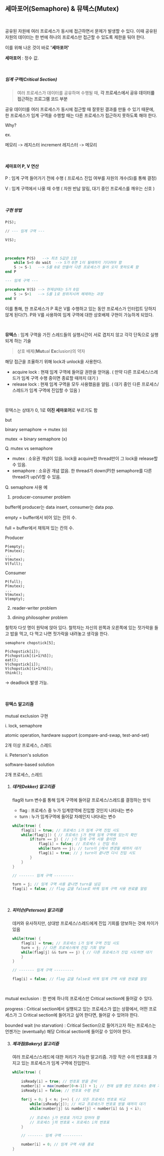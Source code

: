 ## 세마포어(Semaphore) & 뮤텍스(Mutex)

<br>

공유된 자원에 여러 프로세스가 동시에 접근하면서 문제가 발생할 수 있다. 이때 공유된 자원의 데이터는 한 번에 하나의 프로세스만 접근할 수 있도록 제한을 둬야 한다.

이를 위해 나온 것이 바로 **'세마포어'**

**세마포어** : 정수 값.

<br>

##### 임계 구역(Critical Section)

> 여러 프로세스가 데이터를 공유하며 수행될 때, **각 프로세스에서 공유 데이터를 접근하는 프로그램 코드 부분**

공유 데이터를 여러 프로세스가 동시에 접근할 때 잘못된 결과를 만들 수 있기 때문에, 한 프로세스가 임계 구역을 수행할 때는 다른 프로세스가 접근하지 못하도록 해야 한다.

Why?

ex.

메모리 -> 레지스터
increment
레지스터 -> 메모리

<br>

#### 세마포어 P, V 연산

P : 임계 구역 들어가기 전에 수행 ( 프로세스 진입 여부를 자원의 개수(S)를 통해 결정)

V : 임계 구역에서 나올 때 수행 ( 자원 반납 알림, 대기 중인 프로세스를 깨우는 신호 )

<br>

##### 구현 방법

```sql
P(S);

// --- 임계 구역 ---

V(S);
```

<br>

```sql
procedure P(S)   --> 최초 S값은 1임
    while S=0 do wait  --> S가 0면 1이 될때까지 기다려야 함
    S := S-1   --> S를 0로 만들어 다른 프로세스가 들어 오지 못하도록 함
end P

--- 임계 구역 ---

procedure V(S) --> 현재상태는 S가 0임
    S := S+1   --> S를 1로 원위치시켜 해제하는 과정
end V
```

이를 통해, 한 프로세스가 P 혹은 V를 수행하고 있는 동안 프로세스가 인터럽트 당하지 않게 된다(?). P와 V를 사용하여 임계 구역에 대한 상호배제 구현이 가능하게 되었다.

<br>

**뮤텍스** : 임계 구역을 가진 스레드들의 실행시간이 서로 겹치지 않고 각각 단독으로 실행되게 하는 기술

> 상호 배제(**Mut**ual **Ex**clusion)의 약자

해당 접근을 조율하기 위해 lock과 unlock을 사용한다.

- acquire lock : 현재 임계 구역에 들어갈 권한을 얻어옴. ( 만약 다른 프로세스/스레드가 임계 구역 수행 중이면 종료할 때까지 대기 )
- release lock : 현재 임계 구역을 모두 사용했음을 알림. ( 대기 중인 다른 프로세스/스레드가 임계 구역에 진입할 수 있음 )

<br>

뮤텍스는 상태가 0, 1로 **이진 세마포어**로 부르기도 함

but

binary semaphore -> mutex (o)

mutex -> binary semaphore (x)

Q. mutex vs semaphore

- mutex : 소유권 개념이 있음. lock을 acquire한 thread만이 그 lock을 release할 수 있음.
- semaphore : 소유권 개념 없음. 한 thread가 down(P)한 semaphore를 다른 thread가 up(V)할 수 있음.

Q. semaphore 사용 예

1. producer-consumer problem

buffer에 producer는 data insert, consumer는 data pop.

empty = buffer에서 비어 있는 칸의 수.

full = buffer에서 채워져 있는 칸의 수.

Producer
```
P(empty);
P(mutex);
...
V(mutex);
V(full);
```

Consumer
```
P(full);
P(mutex);
...
V(mutex);
V(empty);
```

2. reader-writer problem



3. dining philosopher problem

철학자 다섯 명이 원탁에 앉아 있다. 
철학자는 자신의 왼쪽과 오른쪽에 있는 젓가락을 들고 밥을 먹고, 다 먹고 나면 젓가락을 내려놓고 생각을 한다.

```
semaphore chopstick[5];

P(chopstick[i]);
P(chopstick[(i+1)%5]);
eat();
V(chopstick[i]);
V(chopstick[(i+1)%5]);
think();
```

-> deadlock 발생 가능.




<br>

#### **뮤텍스 알고리즘**

mutual exclusion 구현

i. lock, semaphore

atomic operation, hardware support (compare-and-swap, test-and-set)

2개 이상 프로세스, 스레드

ii. Peterson's solution

software-based solution

2개 프로세스, 스레드

1. ##### 데커(Dekker) 알고리즘

   flag와 turn 변수를 통해 임계 구역에 들어갈 프로세스/스레드를 결정하는 방식

   - flag : 프로세스 중 누가 임계영역에 진입할 것인지 나타내는 변수
   - turn : 누가 임계구역에 들어갈 차례인지 나타내는 변수

   ```java
   while(true) {
       flag[i] = true; // 프로세스 i가 임계 구역 진입 시도
       while(flag[j]) { // 프로세스 j가 현재 임계 구역에 있는지 확인
           if(turn == j) { // j가 임계 구역 사용 중이면
               flag[i] = false; // 프로세스 i 진입 취소
               while(turn == j); // turn이 j에서 변경될 때까지 대기
               flag[i] = true; // j turn이 끝나면 다시 진입 시도
           }
       }
   }
   
   // ------- 임계 구역 ---------
   
   turn = j; // 임계 구역 사용 끝나면 turn을 넘김
   flag[i] = false; // flag 값을 false로 바꿔 임계 구역 사용 완료를 알림
   ```

   <br>

2. ##### 피터슨(Peterson) 알고리즘

   데커와 유사하지만, 상대방 프로세스/스레드에게 진입 기회를 양보하는 것에 차이가 있음

   ```java
   while(true) {
       flag[i] = true; // 프로세스 i가 임계 구역 진입 시도
       turn = j; // 다른 프로세스에게 진입 기회 양보
       while(flag[j] && turn == j) { // 다른 프로세스가 진입 시도하면 대기
       }
   }
   
   // ------- 임계 구역 ---------
   
   flag[i] = false; // flag 값을 false로 바꿔 임계 구역 사용 완료를 알림
   ```

   <br>

mutual exclusion : 한 번에 하나의 프로세스만 Critical section에 들어갈 수 있다.

progress : Critical section에서 실행되고 있는 프로세스가 없는 상황에서, 어떤 프로세스가 그 Critical section에 들어가고 싶어 한다면, 들어갈 수 있어야 한다.

bounded wait (no starvation) : Critical Section으로 들어가고자 하는 프로세스는 언젠가는 (eventually) 해당 Critical section에 들어갈 수 있어야 한다.


3. ##### 제과점(Bakery) 알고리즘

   여러 프로세스/스레드에 대한 처리가 가능한 알고리즘. 가장 작은 수의 번호표를 가지고 있는 프로세스가 임계 구역에 진입한다.

   ```java
   while(true) {
       
       isReady[i] = true; // 번호표 받을 준비
       number[i] = max(number[0~n-1]) + 1; // 현재 실행 중인 프로세스 중에 가장 큰 번호 배정 
       isReady[i] = false; // 번호표 수령 완료
       
       for(j = 0; j < n; j++) { // 모든 프로세스 번호표 비교
           while(isReady[j]); // 비교 프로세스가 번호표 받을 때까지 대기
           while(number[j] && number[j] < number[i] && j < i);
           
           // 프로세스 j가 번호표 가지고 있어야 함
           // 프로세스 j의 번호표 < 프로세스 i의 번호표
       }
   
       // ------- 임계 구역 ---------
   
       number[i] = 0; // 임계 구역 사용 종료
   }
   ```

   
